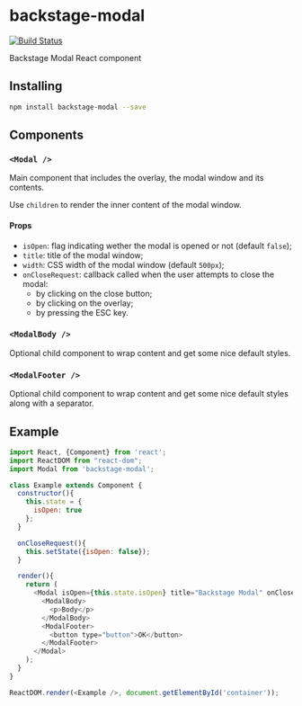 # backstage-modal

[![Build Status](https://travis-ci.org/backstage-ui/backstage-modal.png?branch=master)](https://travis-ci.org/backstage-ui/backstage-modal)

Backstage Modal React component

## Installing

```bash
npm install backstage-modal --save
```

## Components

### `<Modal />`

Main component that includes the overlay, the modal window and its contents.

Use `children` to render the inner content of the modal window.

#### Props

* `isOpen`: flag indicating wether the modal is opened or not (default `false`);
* `title`: title of the modal window;
* `width`: CSS width of the modal window (default `500px`);
* `onCloseRequest`: callback called when the user attempts to close the modal:
  * by clicking on the close button;
  * by clicking on the overlay;
  * by pressing the ESC key.

### `<ModalBody />`

Optional child component to wrap content and get some nice default styles.

### `<ModalFooter />`

Optional child component to wrap content and get some nice default styles along
with a separator.


## Example

```js
import React, {Component} from 'react';
import ReactDOM from "react-dom";
import Modal from 'backstage-modal';

class Example extends Component {
  constructor(){
    this.state = {
      isOpen: true
    };
  }

  onCloseRequest(){
    this.setState({isOpen: false});
  }

  render(){
    return (
      <Modal isOpen={this.state.isOpen} title="Backstage Modal" onCloseRequest={() => this.onCloseRequest}>
        <ModalBody>
          <p>Body</p>
        </ModalBody>
        <ModalFooter>
          <button type="button">OK</button>
        </ModalFooter>
      </Modal>
    );
  }
}

ReactDOM.render(<Example />, document.getElementById('container'));
```
